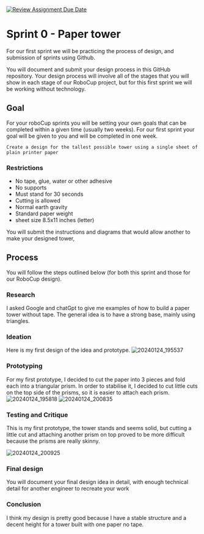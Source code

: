 [![Review Assignment Due Date](https://classroom.github.com/assets/deadline-readme-button-24ddc0f5d75046c5622901739e7c5dd533143b0c8e959d652212380cedb1ea36.svg)](https://classroom.github.com/a/E_4KgoHI)
# Sprint 0 - Paper tower

For our first sprint we will be practicing the process of design, and submission of sprints using Github.

You will document and submit your design process in this GitHub repository. Your design process will involve all of the stages that you will show in each stage of our RoboCup project, but for this first sprint we will be working without technology.

## Goal

For your roboCup sprints you will be setting your own goals that can be completed within a given time (usually two weeks). For our first sprint your goal will be given to you and will be completed in one week.

`Create a design for the tallest possible tower using a single sheet of plain printer paper`

### Restrictions

- No tape, glue, water or other adhesive
- No supports
- Must stand for 30 seconds
- Cutting is allowed
- Normal earth gravity
- Standard paper weight
- sheet size 8.5x11 inches (letter)

You will submit the instructions and diagrams that would allow another to make your designed tower, 

## Process

You will follow the steps outlined below (for both this sprint and those for our RoboCup design).

### Research

I asked Google and chatGpt to give me examples of how to build a paper tower without tape. The general idea is to have a strong base, mainly using triangles.

### Ideation

Here is my first design of the idea and prototype.
![20240124_195537](https://github.com/StAndrewsCollege/2324-tej3m-5-e-0-sprint0-AustinGao6/assets/156111679/2431a269-c4af-48ec-ae2b-a666db532619)


### Prototyping

For my first prototype, I decided to cut the paper into 3 pieces and fold each into a triangular prism. In order to stabilise it, I decided to cut little cuts on the top side of the prisms, so it is easier to attach each prism. 
![20240124_195818](https://github.com/StAndrewsCollege/2324-tej3m-5-e-0-sprint0-AustinGao6/assets/156111679/1fd8984c-1304-4bf7-a9f8-2f652fb2c476)
![20240124_200835](https://github.com/StAndrewsCollege/2324-tej3m-5-e-0-sprint0-AustinGao6/assets/156111679/4b3f2ec5-c628-4ee9-b3e8-fcf786e39b33)



### Testing and Critique

This is my first prototype, the tower stands and seems solid, but cutting a little cut and attaching another prism on top proved to be more difficult because the prisms are really skinny. 

![20240124_200925](https://github.com/StAndrewsCollege/2324-tej3m-5-e-0-sprint0-AustinGao6/assets/156111679/a060cb62-5eb0-43d9-84a2-0e52d0091be7)


### Final design

You will document your final design idea in detail, with enough technical detail for another engineer to recreate your work

### Conclusion

I think my design is pretty good because I have a stable structure and a decent height for a tower built with one paper no tape.
